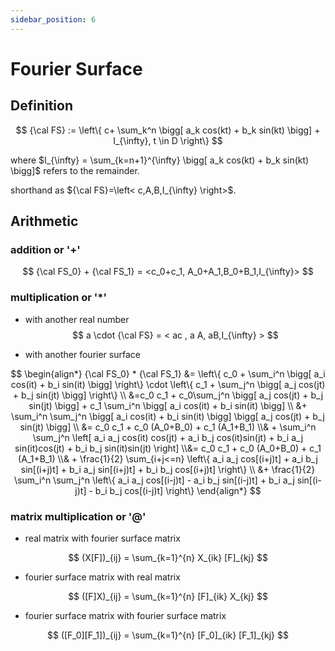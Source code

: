 ```yaml
---
sidebar_position: 6
---
```


# Fourier Surface

## Definition

$$
{\cal FS} := \left\{
c+ \sum_k^n \bigg[ a_k cos(kt) + b_k sin(kt) \bigg] + I_{\infty}, t \in D
\right\}
$$

where $I_{\infty} = \sum_{k=n+1}^{\infty} \bigg[ a_k cos(kt) + b_k sin(kt) \bigg]$ refers to the remainder.

shorthand as ${\cal FS}=\left< c,A,B,I_{\infty} \right>$.

## Arithmetic

### addition or '+'

$$
{\cal FS_0} + {\cal FS_1} = <c_0+c_1, A_0+A_1,B_0+B_1,I_{\infty}>
$$

### multiplication or '*'

+ with another real number
  $$
  a \cdot {\cal FS} = < ac , a A, aB,I_{\infty} >
  $$

+ with another fourier surface

$$
\begin{align*}
{\cal FS_0} * {\cal FS_1} &=
\left\{ c_0 + \sum_i^n \bigg[ a_i cos(it) + b_i sin(it) \bigg]
\right\} \cdot
\left\{ c_1 + \sum_j^n \bigg[ a_j cos(jt) + b_j sin(jt) \bigg]
\right\} \\
&=c_0 c_1 + c_0\sum_j^n \bigg[ a_j cos(jt) + b_j sin(jt) \bigg] +
c_1 \sum_i^n \bigg[ a_i cos(it) + b_i sin(it) \bigg] \\ &+
\sum_i^n \sum_j^n \bigg[ a_i cos(it) + b_i sin(it) \bigg] \bigg[ a_j cos(jt) + b_j sin(jt) \bigg] \\ &=
c_0 c_1 + c_0 (A_0+B_0) + c_1 (A_1+B_1) \\& +
\sum_i^n \sum_j^n \left[
a_i a_j cos(it) cos(jt) + a_i b_j cos(it)sin(jt) + b_i a_j sin(it)cos(jt) + b_i b_j sin(it)sin(jt)
\right] \\&=
c_0 c_1 + c_0 (A_0+B_0) + c_1 (A_1+B_1) \\& +
\frac{1}{2} \sum_{i+j<=n} \left\{ a_i a_j cos[(i+j)t] + a_i b_j sin[(i+j)t] + b_i a_j sin[(i+j)t] + b_i b_j cos[(i+j)t]
\right\} \\ &+ \frac{1}{2} \sum_i^n \sum_j^n \left\{
a_i a_j cos[(i-j)t] - a_i b_j sin[(i-j)t]  + b_i a_j sin[(i-j)t] - b_i b_j cos[(i-j)t]
\right\}
\end{align*}
$$

### matrix multiplication or '@'

+ real matrix with fourier surface matrix

$$
(X[F])_{ij} = \sum_{k=1}^{n} X_{ik} [F]_{kj}
$$

+ fourier surface matrix with real matrix

$$
([F]X)_{ij} = \sum_{k=1}^{n} [F]_{ik} X_{kj}
$$

+ fourier surface matrix with fourier surface matrix

$$
([F_0][F_1])_{ij} = \sum_{k=1}^{n} [F_0]_{ik} [F_1]_{kj}
$$